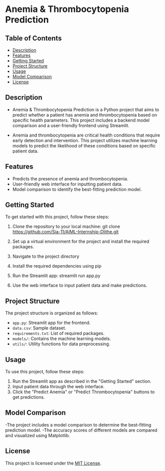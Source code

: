 # Anemia & Thrombocytopenia Prediction

## Table of Contents
- [Description](#description)
- [Features](#features)
- [Getting Started](#getting-started)
- [Project Structure](#project-structure)
- [Usage](#usage)
- [Model Comparison](#model-comparison)
- [License](#license)

## Description
- Anemia & Thrombocytopenia Prediction is a Python project that aims to predict whether a patient has anemia and thrombocytopenia based on specific health parameters. This project includes a backend model comparison and a user-friendly frontend using Streamlit.

- Anemia and thrombocytopenia are critical health conditions that require early detection and intervention. This project utilizes machine learning models to predict the likelihood of these conditions based on specific patient data.

## Features

- Predicts the presence of anemia and thrombocytopenia.
- User-friendly web interface for inputting patient data.
- Model comparison to identify the best-fitting prediction model.

## Getting Started

To get started with this project, follow these steps:

1. Clone the repository to your local machine: git clone https://github.com/Sia-11/AIML-Internship-Dlithe.git

2. Set up a virtual environment for the project and install the required packages.

3. Navigate to the project directory

4. Install the required dependencies using pip

5. Run the Streamlit app:
streamlit run app.py

6. Use the web interface to input patient data and make predictions.

## Project Structure

The project structure is organized as follows:

- `app.py`: Streamlit app for the frontend.
- `data.csv`: Sample dataset.
- `requirements.txt`: List of required packages.
- `models/`: Contains the machine learning models.
- `utils/`: Utility functions for data preprocessing.

## Usage

To use this project, follow these steps:

1. Run the Streamlit app as described in the "Getting Started" section.
2. Input patient data through the web interface.
3. Click the "Predict Anemia" or "Predict Thrombocytopenia" buttons to get predictions.

## Model Comparison

-The project includes a model comparison to determine the best-fitting prediction model.
-The accuracy scores of different models are compared and visualized using Matplotlib.

## License

This project is licensed under the [MIT License](LICENSE).
